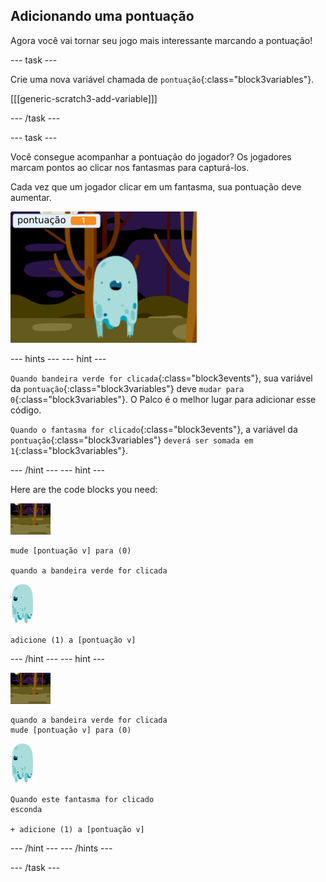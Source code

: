 ## Adicionando uma pontuação

Agora você vai tornar seu jogo mais interessante marcando a pontuação!

\--- task \---

Crie uma nova variável chamada de `pontuação`{:class="block3variables"}.

[[[generic-scratch3-add-variable]]]

\--- /task \---

\--- task \---

Você consegue acompanhar a pontuação do jogador? Os jogadores marcam pontos ao clicar nos fantasmas para capturá-los.

Cada vez que um jogador clicar em um fantasma, sua pontuação deve aumentar.

![Aumentando a pontuação](images/ghost-score-test.png)

\--- hints \--- \--- hint \---

`Quando bandeira verde for clicada`{:class="block3events"}, sua variável da `pontuação`{:class="block3variables"} deve `mudar para 0`{:class="block3variables"}. O Palco é o melhor lugar para adicionar esse código.

`Quando o fantasma for clicado`{:class="block3events"}, a variável da `pontuação`{:class="block3variables"} `deverá ser somada em 1`{:class="block3variables"}.

\--- /hint \--- \--- hint \---

Here are the code blocks you need:

![backdrop icon](images/ghost-backdrop.png)

```blocks3
mude [pontuação v] para (0)

quando a bandeira verde for clicada
```

![Objeto gráfico fantasma](images/ghost-sprite.png)

```blocks3
adicione (1) a [pontuação v]
```

\--- /hint \--- \--- hint \---

![Ícone de fundo](images/ghost-backdrop.png)

```blocks3
quando a bandeira verde for clicada
mude [pontuação v] para (0)
```

![Objeto gráfico fantasma](images/ghost-sprite.png)

```blocks3
Quando este fantasma for clicado
esconda

+ adicione (1) a [pontuação v]
```

\--- /hint \--- \--- /hints \---

\--- /task \---